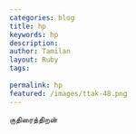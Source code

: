 ```yaml
---
categories: blog
title: hp
keywords: hp
description: 
author: Tamilan
layout: Ruby
tags: 
 
permalink: hp
featured: /images/ttak-48.png
---
```

  
குதிரைத்திறன்  
